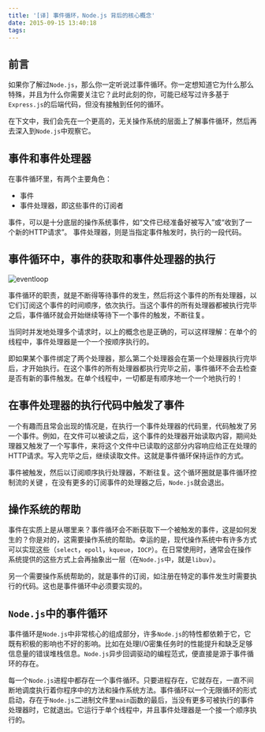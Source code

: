 ```yaml
---
title: '[译] 事件循环，Node.js 背后的核心概念'
date: 2015-09-15 13:40:18
tags:
---
```


## 前言

如果你了解过`Node.js`，那么你一定听说过事件循环。你一定想知道它为什么那么特殊，并且为什么你需要关注它？此时此刻的你，可能已经写过许多基于`Express.js`的后端代码，但没有接触到任何的循环。

在下文中，我们会先在一个更高的，无关操作系统的层面上了解事件循环，然后再去深入到`Node.js`中观察它。

## 事件和事件处理器

在事件循环里，有两个主要角色：
 - 事件
 - 事件处理器，即这些事件的订阅者

事件，可以是十分底层的操作系统事件，如“文件已经准备好被写入”或“收到了一个新的HTTP请求”。
事件处理器，则是当指定事件触发时，执行的一段代码。
<!-- more -->
## 事件循环中，事件的获取和事件处理器的执行

![eventloop](http://bytearcher.com/articles/event-loop-10-000ft/event-loop.svg)

事件循环的职责，就是不断得等待事件的发生，然后将这个事件的所有处理器，以它们订阅这个事件的时间顺序，依次执行。当这个事件的所有处理器都被执行完毕之后，事件循环就会开始继续等待下一个事件的触发，不断往复。

当同时并发地处理多个请求时，以上的概念也是正确的，可以这样理解：在单个的线程中，事件处理器是一个一个按顺序执行的。

即如果某个事件绑定了两个处理器，那么第二个处理器会在第一个处理器执行完毕后，才开始执行。在这个事件的所有处理器都执行完毕之前，事件循环不会去检查是否有新的事件触发。在单个线程中，一切都是有顺序地一个一个地执行的！

## 在事件处理器的执行代码中触发了事件

一个有趣而且常会出现的情况是，在执行一个事件处理器的代码里，代码触发了另一个事件。例如，在文件可以被读之后，这个事件的处理器开始读取内容，期间处理器又触发了一个写事件，来将这个文件中已读取的这部分内容响应给正在处理的HTTP请求。写入完毕之后，继续读取文件。这就是事件循环保持运作的方式。

事件被触发，然后以订阅顺序执行处理器，不断往复。这个循环圈就是事件循环控制流的关键 ，在没有更多的订阅事件的处理器之后，`Node.js`就会退出。

## 操作系统的帮助

事件在实质上是从哪里来？事件循环会不断获取下一个被触发的事件，这是如何发生的？你是对的，这需要操作系统的帮助。幸运的是，现代操作系统中有许多方式可以实现这些（`select`，`epoll`，`kqueue`，`IOCP`）。在日常使用时，通常会在操作系统提供的这些方式上会再抽象出一层（在`Node.js`中，就是`libuv`）。

另一个需要操作系统帮助的，就是事件的订阅，如注册在特定的事件发生时需要执行的代码。这也是事件循环中必须要实现的。

## `Node.js`中的事件循环

事件循环是`Node.js`中非常核心的组成部分，许多`Node.js`的特性都依赖于它，它既有积极的影响也不好的影响。比如在处理I/O密集任务时的性能提升和缺乏足够信息量的错误堆栈信息。`Node.js`异步回调驱动的编程范式，便直接是源于事件循环的存在。

每一个`Node.js`进程中都存在一个事件循环。只要进程存在，它就存在，一直不间断地调度执行着你程序中的方法和操作系统方法。事件循环以一个无限循环的形式启动，存在于`Node.js`二进制文件里`main`函数的最后，当没有更多可被执行的事件处理器时，它就退出。它运行于单个线程中，并且事件处理器是一个接一个顺序执行的。


